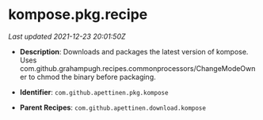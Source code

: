 # kompose.pkg.recipe

_Last updated 2021-12-23 20:01:50Z_

- **Description**: Downloads and packages the latest version of kompose. Uses com.github.grahampugh.recipes.commonprocessors/ChangeModeOwner to chmod the binary before packaging.

- **Identifier**: `com.github.apettinen.pkg.kompose`

- **Parent Recipes**: `com.github.apettinen.download.kompose`
